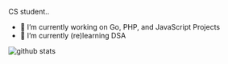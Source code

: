 CS student..

- 🔭 I’m currently working on Go, PHP, and JavaScript Projects
- 🌱 I’m currently (re)learning DSA

![github stats](https://github-readme-stats.vercel.app/api?username=zarszz&show_icons=true)
<!--
**zarszz/zarszz** is a ✨ _special_ ✨ repository because its `README.md` (this file) appears on your GitHub profile.

Here are some ideas to get you started:
- 🔭 I’m currently working on ....
- 🌱 I’m currently learning ...
- 👯 I’m looking to collaborate on ...
- 🤔 I’m looking for help with ...
- 💬 Ask me about ...
- 📫 How to reach me: ...
- 😄 Pronouns: ...
- ⚡ Fun fact: ...
-->
